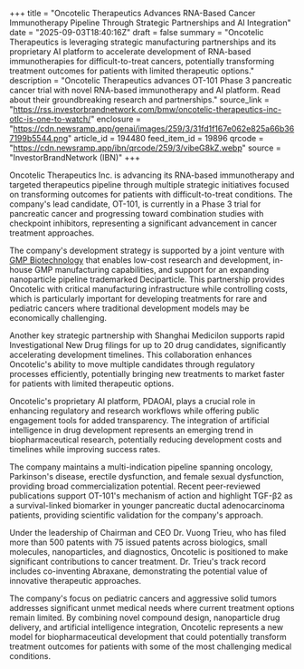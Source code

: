 +++
title = "Oncotelic Therapeutics Advances RNA-Based Cancer Immunotherapy Pipeline Through Strategic Partnerships and AI Integration"
date = "2025-09-03T18:40:16Z"
draft = false
summary = "Oncotelic Therapeutics is leveraging strategic manufacturing partnerships and its proprietary AI platform to accelerate development of RNA-based immunotherapies for difficult-to-treat cancers, potentially transforming treatment outcomes for patients with limited therapeutic options."
description = "Oncotelic Therapeutics advances OT-101 Phase 3 pancreatic cancer trial with novel RNA-based immunotherapy and AI platform. Read about their groundbreaking research and partnerships."
source_link = "https://rss.investorbrandnetwork.com/bmw/oncotelic-therapeutics-inc-otlc-is-one-to-watch/"
enclosure = "https://cdn.newsramp.app/genai/images/259/3/31fd1f167e062e825a66b367199b5544.png"
article_id = 194480
feed_item_id = 19896
qrcode = "https://cdn.newsramp.app/ibn/qrcode/259/3/vibeG8kZ.webp"
source = "InvestorBrandNetwork (IBN)"
+++

<p>Oncotelic Therapeutics Inc. is advancing its RNA-based immunotherapy and targeted therapeutics pipeline through multiple strategic initiatives focused on transforming outcomes for patients with difficult-to-treat conditions. The company's lead candidate, OT-101, is currently in a Phase 3 trial for pancreatic cancer and progressing toward combination studies with checkpoint inhibitors, representing a significant advancement in cancer treatment approaches.</p><p>The company's development strategy is supported by a joint venture with <a href="https://gmpbiotechnology.com" rel="nofollow" target="_blank">GMP Biotechnology</a> that enables low-cost research and development, in-house GMP manufacturing capabilities, and support for an expanding nanoparticle pipeline trademarked Deciparticle. This partnership provides Oncotelic with critical manufacturing infrastructure while controlling costs, which is particularly important for developing treatments for rare and pediatric cancers where traditional development models may be economically challenging.</p><p>Another key strategic partnership with Shanghai Medicilon supports rapid Investigational New Drug filings for up to 20 drug candidates, significantly accelerating development timelines. This collaboration enhances Oncotelic's ability to move multiple candidates through regulatory processes efficiently, potentially bringing new treatments to market faster for patients with limited therapeutic options.</p><p>Oncotelic's proprietary AI platform, PDAOAI, plays a crucial role in enhancing regulatory and research workflows while offering public engagement tools for added transparency. The integration of artificial intelligence in drug development represents an emerging trend in biopharmaceutical research, potentially reducing development costs and timelines while improving success rates.</p><p>The company maintains a multi-indication pipeline spanning oncology, Parkinson's disease, erectile dysfunction, and female sexual dysfunction, providing broad commercialization potential. Recent peer-reviewed publications support OT-101's mechanism of action and highlight TGF-β2 as a survival-linked biomarker in younger pancreatic ductal adenocarcinoma patients, providing scientific validation for the company's approach.</p><p>Under the leadership of Chairman and CEO Dr. Vuong Trieu, who has filed more than 500 patents with 75 issued patents across biologics, small molecules, nanoparticles, and diagnostics, Oncotelic is positioned to make significant contributions to cancer treatment. Dr. Trieu's track record includes co-inventing Abraxane, demonstrating the potential value of innovative therapeutic approaches.</p><p>The company's focus on pediatric cancers and aggressive solid tumors addresses significant unmet medical needs where current treatment options remain limited. By combining novel compound design, nanoparticle drug delivery, and artificial intelligence integration, Oncotelic represents a new model for biopharmaceutical development that could potentially transform treatment outcomes for patients with some of the most challenging medical conditions.</p>